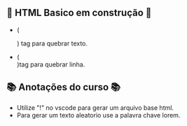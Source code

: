 ## :construction: HTML Basico em construção :construction:
- (<p>) tag para quebrar texto.
- (<br>)tag para quebrar linha. 
## 📚 Anotações do curso 📚
- Utilize "!" no vscode para gerar um arquivo base html.
- Para gerar um texto aleatorio use a palavra chave lorem.
